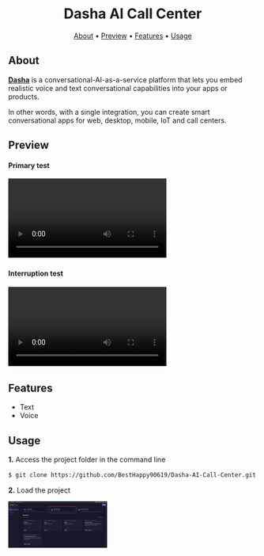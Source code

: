 <h1 align="center">
  Dasha AI Call Center
</h1>

<p align="center">
  <a href="#about">About</a> •
  <a href="#preview">Preview</a> •
  <a href="#features">Features</a> •
  <a href="#usage">Usage</a>
</p>

<h2 id="about">About</h2>
<p>
<strong><a href="https://dasha.ai">Dasha</a></strong> is a conversational-AI-as-a-service platform that lets you embed realistic voice and text conversational capabilities into your apps or products. <br />

In other words, with a single integration, you can create smart conversational apps for web, desktop, mobile, IoT and call centers.

</p>

<h2 id="preview">Preview</h2>

<div>
  <div>
    <h4>Primary test</h4>
    <video width="320" controls>
      <source src="./test/Primary.mp4" type="video/mp4">
      Your browser does not support the video tag.
    </video>
  </div>
  <div>
    <h4>Interruption test</h4>
    <video width="320" controls>
      <source src="./test/Interruption.mp4" type="video/mp4">
      Your browser does not support the video tag.
    </video>
  </div>
</div>

<h2 id="features">Features</h2>

- Text
- Voice

<h2 id="usage">Usage</h2>

<p><b>1.</b> Access the project folder in the command line</p>

```bash
$ git clone https://github.com/BestHappy90619/Dasha-AI-Call-Center.git
```

<p><b>2.</b> Load the project</p>

<img src="test/image.png" width="200">
